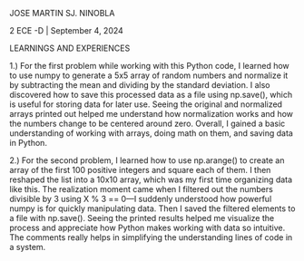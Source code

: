 JOSE MARTIN SJ. NINOBLA

2 ECE -D | September 4, 2024

LEARNINGS AND EXPERIENCES

 1.) For the first problem while working with this Python code, I learned how to use numpy to generate a 5x5 array of random
  numbers and normalize it by subtracting the mean and dividing by the standard deviation.
  I also discovered how to save this processed data as a file using np.save(), which is useful for storing data for later use. 
  Seeing the original and normalized arrays printed out helped me understand how normalization works and how the numbers change to be centered around zero. 
  Overall, I gained a basic understanding of working with arrays, doing math on them, and saving data in Python.

2.) For the second problem,  I learned how to use np.arange() to create an array of the first 100 positive integers and square each of them. 
 I then reshaped the list into a 10x10 array, which was my first time organizing data like this. 
 The realization moment came when I filtered out the numbers divisible by 3 using X % 3 == 0—I suddenly understood how powerful numpy is for quickly manipulating data.
 Then I saved the filtered elements to a file with np.save(). Seeing the printed results helped me visualize the process and appreciate how Python makes working with data so intuitive.
 The comments really helps in simplifying the understanding lines of code in a system.
